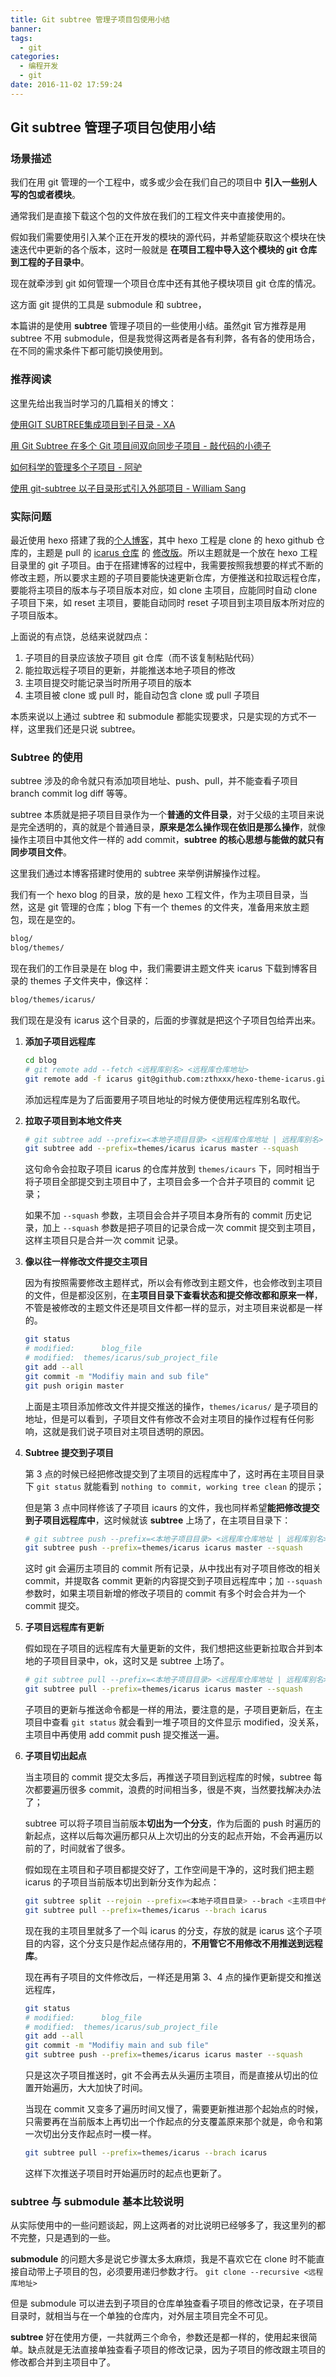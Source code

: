 ```yaml
---
title: Git subtree 管理子项目包使用小结
banner:
tags:
  - git
categories:
  - 编程开发
  - git
date: 2016-11-02 17:59:24
---
```



## Git subtree 管理子项目包使用小结



### 场景描述

我们在用 git 管理的一个工程中，或多或少会在我们自己的项目中 **引入一些别人写的包或者模块**。

通常我们是直接下载这个包的文件放在我们的工程文件夹中直接使用的。

假如我们需要使用引入某个正在开发的模块的源代码，并希望能获取这个模块在快速迭代中更新的各个版本，这时一般就是 **在项目工程中导入这个模块的 git 仓库到工程的子目录中**。

现在就牵涉到 git 如何管理一个项目仓库中还有其他子模块项目 git 仓库的情况。

这方面 git 提供的工具是 submodule 和 subtree，

本篇讲的是使用 **subtree** 管理子项目的一些使用小结。虽然git 官方推荐是用 subtree 不用 submodule，但是我觉得这两者是各有利弊，各有各的使用场合，在不同的需求条件下都可能切换使用到。



### 推荐阅读

这里先给出我当时学习的几篇相关的博文：

[使用GIT SUBTREE集成项目到子目录 - XA](http://aoxuis.me/post/2013-08-06-git-subtree)

[用 Git Subtree 在多个 Git 项目间双向同步子项目 - 敲代码的小德子](https://segmentfault.com/a/1190000003969060)

[如何科学的管理多个子项目 - 阿驴](https://segmentfault.com/a/1190000006080556)

[使用 git-subtree 以子目录形式引入外部项目 - William Sang](http://www.tuicool.com/articles/veaEBr)



### 实际问题

最近使用 hexo 搭建了我的[个人博客](blog.zthxxx.top)，其中 hexo 工程是 clone 的 hexo github 仓库的，主题是 pull 的 [icarus 仓库](https://github.com/ppoffice/hexo-theme-icarus) 的 [修改版](https://github.com/zthxxx/hexo-theme-icarus)。所以主题就是一个放在 hexo 工程目录里的 git 子项目。由于在搭建博客的过程中，我需要按照我想要的样式不断的修改主题，所以要求主题的子项目要能快速更新仓库，方便推送和拉取远程仓库，要能将主项目的版本与子项目版本对应，如 clone 主项目，应能同时自动 clone 子项目下来，如 reset 主项目，要能自动同时 reset 子项目到主项目版本所对应的子项目版本。

上面说的有点饶，总结来说就四点：

1. 子项目的目录应该放子项目 git 仓库（而不该复制粘贴代码）
2. 能拉取远程子项目的更新，并能推送本地子项目的修改
3. 主项目提交时能记录当时所用子项目的版本
4. 主项目被 clone 或 pull 时，能自动包含 clone 或 pull 子项目

本质来说以上通过 subtree 和 submodule 都能实现要求，只是实现的方式不一样，这里我们还是只说 subtree。



### Subtree 的使用

subtree 涉及的命令就只有添加项目地址、push、pull，并不能查看子项目 branch commit log diff 等等。

subtree 本质就是把子项目目录作为一个**普通的文件目录**，对于父级的主项目来说是完全透明的，真的就是个普通目录，**原来是怎么操作现在依旧是那么操作**，就像操作主项目中其他文件一样的 add commit，**subtree 的核心思想与能做的就只有同步项目文件**。

这里我们通过本博客搭建时使用的 subtree 来举例讲解操作过程。

我们有一个 hexo blog 的目录，放的是 hexo 工程文件，作为主项目目录，当然，这是 git 管理的仓库；blog 下有一个 themes 的文件夹，准备用来放主题包，现在是空的。

```bash
blog/
blog/themes/
```

现在我们的工作目录是在 blog 中，我们需要讲主题文件夹 icarus 下载到博客目录的 themes 子文件夹中，像这样：

```bash
blog/themes/icarus/
```

我们现在是没有 icarus 这个目录的，后面的步骤就是把这个子项目包给弄出来。

1. **添加子项目远程库**

   ```bash
   cd blog
   # git remote add --fetch <远程库别名> <远程库仓库地址>
   git remote add -f icarus git@github.com:zthxxx/hexo-theme-icarus.git
   ```

   添加远程库是为了后面要用子项目地址的时候方便使用远程库别名取代。

2. **拉取子项目到本地文件夹**

   ```bash
   # git subtree add --prefix=<本地子项目目录> <远程库仓库地址 | 远程库别名> <分支> --squash
   git subtree add --prefix=themes/icarus icarus master --squash
   ```

   这句命令会拉取子项目 icarus 的仓库并放到 `themes/icaurs` 下，同时相当于将子项目全部提交到主项目中了，主项目会多一个合并子项目的 commit 记录；

   如果不加 `--squash` 参数，主项目会合并子项目本身所有的 commit 历史记录，加上 `--squash` 参数是把子项目的记录合成一次 commit 提交到主项目，这样主项目只是合并一次 commit 记录。

3. **像以往一样修改文件提交主项目**

   因为有按照需要修改主题样式，所以会有修改到主题文件，也会修改到主项目的文件，但是都没区别，在**主项目目录下查看状态和提交修改都和原来一样**，不管是被修改的主题文件还是项目文件都一样的显示，对主项目来说都是一样的。

   ```bash
   git status
   # modified:		blog_file
   # modified: 	themes/icarus/sub_project_file
   git add --all
   git commit -m "Modifiy main and sub file"
   git push origin master
   ```

   上面是主项目添加修改文件并提交推送的操作，`themes/icarus/` 是子项目的地址，但是可以看到，子项目文件有修改不会对主项目的操作过程有任何影响，这就是我们说子项目对主项目透明的原因。

4. **Subtree 提交到子项目**

   第 3 点的时候已经把修改提交到了主项目的远程库中了，这时再在主项目目录下 `git status` 就能看到 `nothing to commit, working tree clean` 的提示；

   但是第 3 点中同样修该了子项目 icaurs 的文件，我也同样希望**能把修改提交到子项目远程库中**，这时候就该 **subtree** 上场了，在主项目目录下：

   ```bash
   # git subtree push --prefix=<本地子项目目录> <远程库仓库地址 | 远程库别名> <分支> --squash
   git subtree push --prefix=themes/icarus icarus master --squash
   ```

   这时 git 会遍历主项目的 commit 所有记录，从中找出有对子项目修改的相关 commit，并提取各 commit 更新的内容提交到子项目远程库中；加 `--squash` 参数时，如果主项目新增的修改子项目的 commit 有多个时会合并为一个 commit 提交。

5. **子项目远程库有更新**

   假如现在子项目的远程库有大量更新的文件，我们想把这些更新拉取合并到本地的子项目目录中，ok，这时又是 subtree 上场了。

   ```bash
   # git subtree pull --prefix=<本地子项目目录> <远程库仓库地址 | 远程库别名> <分支> --squash
   git subtree pull --prefix=themes/icarus icarus master --squash
   ```

   子项目的更新与推送命令都是一样的用法，要注意的是，子项目更新后，在主项目中查看 `git status` 就会看到一堆子项目的文件显示 modified，没关系，主项目中再使用 add commit push 提交推送一遍。

6. **子项目切出起点**

   当主项目的 commit 提交太多后，再推送子项目到远程库的时候，subtree 每次都要遍历很多 commit，浪费的时间相当多，很是不爽，当然要找解决办法了；

   subtree 可以将子项目当前版本**切出为一个分支**，作为后面的 push 时遍历的新起点，这样以后每次遍历都只从上次切出的分支的起点开始，不会再遍历以前的了，时间就省了很多。

   假如现在主项目和子项目都提交好了，工作空间是干净的，这时我们把主题 icarus 的子项目当前版本切出到新分支作为起点：

   ```bash
   git subtree split --rejoin --prefix=<本地子项目目录> --brach <主项目中作为放置子项目的分支名>
   git subtree pull --prefix=themes/icarus --brach icarus
   ```

   现在我的主项目里就多了一个叫 icarus 的分支，存放的就是 icarus 这个子项目的内容，这个分支只是作起点储存用的，**不用管它不用修改不用推送到远程库**。

   现在再有子项目的文件修改后，一样还是用第 3、4 点的操作更新提交和推送远程库，

   ```bash
   git status
   # modified:		blog_file
   # modified: 	themes/icarus/sub_project_file
   git add --all
   git commit -m "Modifiy main and sub file"
   git subtree push --prefix=themes/icarus icarus master --squash
   ```

   只是这次子项目推送时，git 不会再去从头遍历主项目，而是直接从切出的位置开始遍历，大大加快了时间。

   当现在 commit 又变多了遍历时间又慢了，需要更新推进那个起始点的时候，只需要再在当前版本上再切出一个作起点的分支覆盖原来那个就是，命令和第一次切出分支作起点时一模一样。

   ```bash
   git subtree pull --prefix=themes/icarus --brach icarus
   ```

   这样下次推送子项目时开始遍历时的起点也更新了。



### subtree 与 submodule 基本比较说明

从实际使用中的一些问题谈起，网上这两者的对比说明已经够多了，我这里列的都不完整，只是遇到的一些。

**submodule** 的问题大多是说它步骤太多太麻烦，我是不喜欢它在 clone 时不能直接自动带上子项目的包，必须要用递归参数才行。 `git clone --recursive <远程库地址>`

但是 submodule 可以进去到子项目的仓库单独查看子项目的修改记录，在子项目目录时，就相当与在一个单独的仓库内，对外层主项目完全不可见。

**subtree** 好在使用方便，一共就两三个命令，参数还是都一样的，使用起来很简单。缺点就是无法直接单独查看子项目的修改记录，因为子项目的修改跟主项目的修改都合并到主项目中了。





















